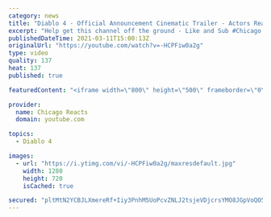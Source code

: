 ```yaml
---
category: news
title: "Diablo 4 - Official Announcement Cinematic Trailer - Actors React"
excerpt: "Help get this channel off the ground - Like and Sub #Chicago #Blind #React."
publishedDateTime: 2021-03-11T15:00:13Z
originalUrl: "https://youtube.com/watch?v=-HCPFiw0a2g"
type: video
quality: 137
heat: 137
published: true

featuredContent: "<iframe width=\"800\" height=\"500\" frameborder=\"0\" src=\"https://www.youtube.com/embed/-HCPFiw0a2g\" allow=\"accelerometer; autoplay; encrypted-media; gyroscope; picture-in-picture\" allowfullscreen></iframe>"

provider:
  name: Chicago Reacts
  domain: youtube.com

topics:
  - Diablo 4

images:
  - url: "https://i.ytimg.com/vi/-HCPFiw0a2g/maxresdefault.jpg"
    width: 1280
    height: 720
    isCached: true

secured: "pltMtN2YCBJLXmereRf+Iiy3PnhM5UoPcvZNLJ2tsjeVDjcrsYMO8JGpVoQO5z3pQHxRMOG4XzZpGxpG/YiDr3eQbDGvxPxOCW92xvsQ8vdQmTZ2TdgfWVi+gxVJNGLbpn4l6LwJghqa2Y9okhV2yLOZWUiT3Ug+XP6siylRiV4fNlgf5OSCKWhUg+PpRQRuuFDo9Qme4n1azjHbLv0BotRGmh3xRvLVjIm56QBUlLAHzGjPTsuJRkImxKkrMBe2NolJLoQDvewE5IsDA3Hqfyc9y4SbEumUfulveRXSwY8w9rz9TD388cQDC4TEUkhBD/Fh/lNX3Cz/UMuQ7Ek50meWDLPrkfWN0UDPsjM36060m+DJ+6tgCzQVm8fMaxinhjnO4zfkn0cD8s3MqQh2Xx6i192ftMOtjRFYp/7D9cE5Dz+P3uPeMUEIar0pbaTJ;RUB4pmEzCMdUaYg6aC8ZAQ=="
---
```



